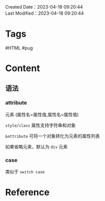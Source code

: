Created Date：2023-04-18 09:20:44  
Last Modified：2023-04-18 09:20:44

# Tags

#HTML #pug

# Content

## 语法

### attribute

元素 (属性名=属性值,属性名=属性值)  

`style/class` 属性支持字符串和对象

`&attribute` 可将一个对象转化为元素的属性列表

如果省略元素，默认为 `div` 元素

### case

类似于 `switch case`

# Reference
